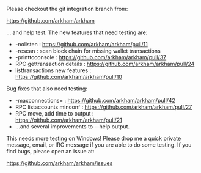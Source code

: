 Please checkout the git integration branch from:

https://github.com/arkham/arkham

... and help test.  The new features that need testing are:

* -nolisten : https://github.com/arkham/arkham/pull/11
* -rescan : scan block chain for missing wallet transactions
* -printtoconsole : https://github.com/arkham/arkham/pull/37
* RPC gettransaction details : https://github.com/arkham/arkham/pull/24
* listtransactions new features : https://github.com/arkham/arkham/pull/10

Bug fixes that also need testing:

* -maxconnections= : https://github.com/arkham/arkham/pull/42
* RPC listaccounts minconf : https://github.com/arkham/arkham/pull/27
* RPC move, add time to output : https://github.com/arkham/arkham/pull/21
* ...and several improvements to --help output.

This needs more testing on Windows!  Please drop me a quick private message, email, or IRC message if you are able to do some testing.  If you find bugs, please open an issue at:

https://github.com/arkham/arkham/issues
